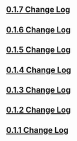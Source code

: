 ## [0.1.7 Change Log](https://github.com/efficientyboosters/dart_code/milestone/8?closed=1)

## [0.1.6 Change Log](https://github.com/efficientyboosters/dart_code/milestone/7?closed=1)

## [0.1.5 Change Log](https://github.com/efficientyboosters/dart_code/milestone/6?closed=1)

## [0.1.4 Change Log](https://github.com/efficientyboosters/dart_code/milestone/5?closed=1)

## [0.1.3 Change Log](https://github.com/efficientyboosters/dart_code/milestone/4?closed=1)

## [0.1.2 Change Log](https://github.com/efficientyboosters/dart_code/milestone/3?closed=1)

## [0.1.1 Change Log](https://github.com/efficientyboosters/dart_code/milestone/2?closed=1)
